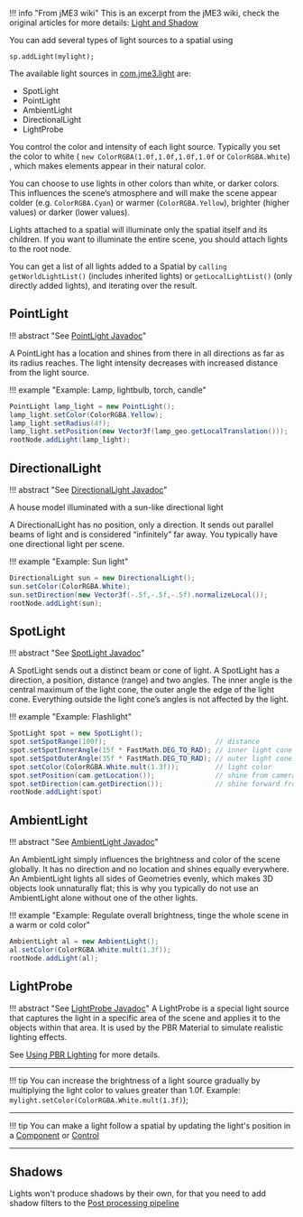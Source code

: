 !!! info "From jME3 wiki"
    This is an excerpt from the jME3 wiki, check the original articles for more details: [Light and Shadow](https://wiki.jmonkeyengine.org/docs/3.4/core/light/light_and_shadow.html)

You can add several types of light sources to a spatial using 

`sp.addLight(mylight);`

The available light sources in [com.​jme3.​light](https://javadoc.ngengine.org/com/jme3/light/package-summary.html) are:

- SpotLight
- PointLight
- AmbientLight
- DirectionalLight
- LightProbe

You control the color and intensity of each light source. Typically you set the color to white ( `new ColorRGBA(1.0f,1.0f,1.0f,1.0f` or `ColorRGBA.White`) , which makes elements appear in their natural color.

You can choose to use lights in other colors than white, or darker colors. This influences the scene’s atmosphere and will make the scene appear colder (e.g. `ColorRGBA.Cyan`) or warmer (`ColorRGBA.Yellow`), brighter (higher values) or darker (lower values).


Lights attached to a spatial will illuminate only the spatial itself and its children. If you want to illuminate the entire scene, you should attach lights to the root node.

You can get a list of all lights added to a Spatial by `calling getWorldLightList()` (includes inherited lights) or `getLocalLightList()` (only directly added lights), and iterating over the result.


## PointLight
!!! abstract "See [PointLight Javadoc](https://javadoc.ngengine.org/com/jme3/light/PointLight.html)"


A PointLight has a location and shines from there in all directions as far as its radius reaches. The light intensity decreases with increased distance from the light source.


!!! example "Example: Lamp, lightbulb, torch, candle"

```java
PointLight lamp_light = new PointLight();
lamp_light.setColor(ColorRGBA.Yellow);
lamp_light.setRadius(4f);
lamp_light.setPosition(new Vector3f(lamp_geo.getLocalTranslation()));
rootNode.addLight(lamp_light);
```

## DirectionalLight
!!! abstract "See [DirectionalLight Javadoc](https://javadoc.ngengine.org/com/jme3/light/DirectionalLight.html)"

A house model illuminated with a sun-like directional light

A DirectionalLight has no position, only a direction. It sends out parallel beams of light and is considered “infinitely” far away. You typically have one directional light per scene. 


!!! example "Example: Sun light"

```java
DirectionalLight sun = new DirectionalLight();
sun.setColor(ColorRGBA.White);
sun.setDirection(new Vector3f(-.5f,-.5f,-.5f).normalizeLocal());
rootNode.addLight(sun);
```


## SpotLight

!!! abstract "See [SpotLight Javadoc](https://javadoc.ngengine.org/com/jme3/light/SpotLight.html)"

A SpotLight sends out a distinct beam or cone of light. A SpotLight has a direction, a position, distance (range) and two angles. The inner angle is the central maximum of the light cone, the outer angle the edge of the light cone. Everything outside the light cone’s angles is not affected by the light.

!!! example "Example: Flashlight"

```java
SpotLight spot = new SpotLight();
spot.setSpotRange(100f);                           // distance
spot.setSpotInnerAngle(15f * FastMath.DEG_TO_RAD); // inner light cone (central beam)
spot.setSpotOuterAngle(35f * FastMath.DEG_TO_RAD); // outer light cone (edge of the light)
spot.setColor(ColorRGBA.White.mult(1.3f));         // light color
spot.setPosition(cam.getLocation());               // shine from camera loc
spot.setDirection(cam.getDirection());             // shine forward from camera loc
rootNode.addLight(spot)
```

## AmbientLight

!!! abstract "See [AmbientLight Javadoc](https://javadoc.ngengine.org/com/jme3/light/AmbientLight.html)"

An AmbientLight simply influences the brightness and color of the scene globally. It has no direction and no location and shines equally everywhere. An AmbientLight lights all sides of Geometries evenly, which makes 3D objects look unnaturally flat; this is why you typically do not use an AmbientLight alone without one of the other lights.

!!! example "Example: Regulate overall brightness, tinge the whole scene in a warm or cold color"

```java
AmbientLight al = new AmbientLight();
al.setColor(ColorRGBA.White.mult(1.3f));
rootNode.addLight(al);
```


## LightProbe
!!! abstract "See [LightProbe Javadoc](https://javadoc.ngengine.org/com/jme3/light/LightProbe.html)"
A LightProbe is a special light source that captures the light in a specific area of the scene and applies it to the objects within that area. It is used by the PBR Material to simulate realistic lighting effects.

See [Using PBR Lighting](../materials/index.md#using-pbr-lighting) for more details.

---


!!! tip
    You can increase the brightness of a light source gradually by multiplying the light color to values greater than 1.0f.
    Example: `mylight.setColor(ColorRGBA.White.mult(1.3f)`);


---

!!! tip 
    You can make a light follow a spatial by updating the light's position in a [Component](./components/index.md) or [Control](./controls.md)

--- 
    
    

## Shadows

Lights won't produce shadows by their own, for that you need to add shadow filters to the [Post processing pipeline](../postprocessing/index.md#shadows)